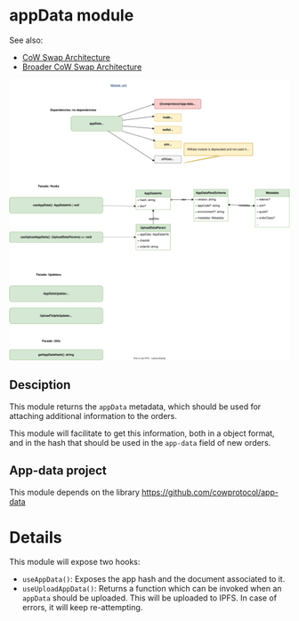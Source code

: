 # appData module

See also:

- [CoW Swap Architecture](../../../docs/architecture-overview.md)
- [Broader CoW Swap Architecture](https://github.com/cowprotocol/cowswap-diagrams)

![appData module](./appData-module.drawio.svg)

## Desciption

This module returns the `appData` metadata, which should be used for attaching additional information to the orders.

This module will facilitate to get this information, both in a object format, and in the hash that should be used in the `app-data` field of new orders.

## App-data project

This module depends on the library https://github.com/cowprotocol/app-data

# Details

This module will expose two hooks:

- `useAppData()`: Exposes the app hash and the document associated to it.
- `useUploadAppData()`: Returns a function which can be invoked when an `appData` should be uploaded. This will be uploaded to IPFS. In case of errors, it will keep re-attempting.

